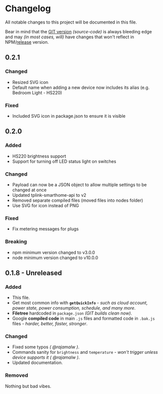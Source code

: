 # Changelog

All notable changes to this project will be documented in this file.

Bear in mind that the [GIT version](https://github.com/caseyjhol/node-red-contrib-tplink) *(source-code)* is always bleeding edge and may *(in most cases, will)* have changes that won't reflect in NPM/[release](https://github.com/caseyjhol/node-red-contrib-tplink/releases) version.

## 0.2.1

### Changed

- Resized SVG icon
- Default name when adding a new device now includes its alias (e.g. Bedroom Light - HS220)

### Fixed

- Included SVG icon in package.json to ensure it is visible

## 0.2.0

### Added

- HS220 brightness support
- Support for turning off LED status light on switches

### Changed

- Payload can now be a JSON object to allow multiple settings to be changed at once
- Updated tplink-smarthome-api to v2
- Removed separate compiled files (moved files into nodes folder)
- Use SVG for icon instead of PNG

### Fixed

- Fix metering messages for plugs

### Breaking

- npm minimum version changed to v3.0.0
- node minimum version changed to v10.0.0

## 0.1.8 - Unreleased

### Added

- This file.
- Get most common info with **`getQuickInfo`** - *such as cloud account, power state, power consumption,  schedule, and many more*.
- **Filetree** hardcoded in `package.json` *(GIT builds clean now)*.
- Google **compiled code** in main `.js` files and formatted code in `.bak.js` files *- harder, better, faster, stronger*.

### Changed

- Fixed some typos *( @rajamalw )*.
- Commands sanity for `brightness` and `temperature` *- won't trigger unless device supports it ( @rajamalw )*.
- Updated documentation.

### Removed

Nothing but bad vibes.